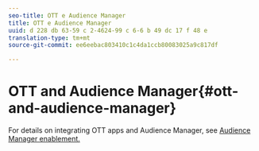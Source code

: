 ```yaml
---
seo-title: OTT e Audience Manager
title: OTT e Audience Manager
uuid: d 228 db 63-59 c 2-4624-99 c 6-6 b 49 dc 17 f 48 e
translation-type: tm+mt
source-git-commit: ee6eebac803410c1c4da1ccb80083025a9c817df

---
```



# OTT and Audience Manager{#ott-and-audience-manager}

For details on integrating OTT apps and Audience Manager, see [Audience Manager enablement.](../../intro-to-ava/am-enablement.md)
